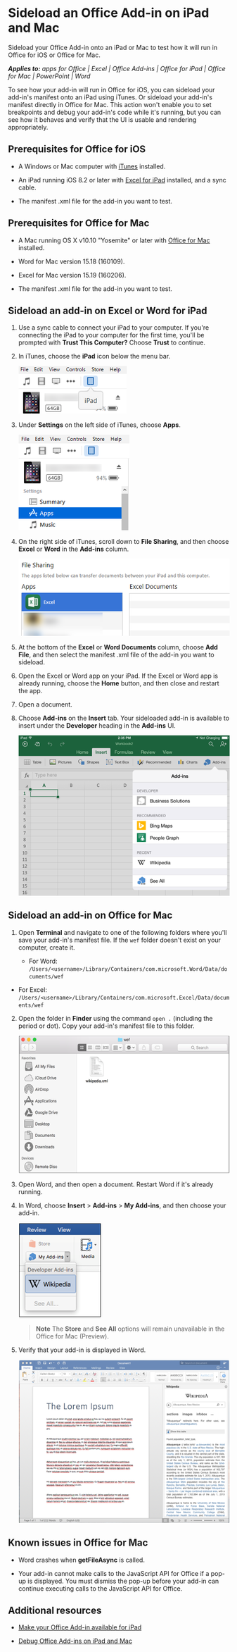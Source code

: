 
# Sideload an Office Add-in on iPad and Mac
Sideload your Office Add-in onto an iPad or Mac to test how it will run in Office for iOS or Office for Mac.

 _**Applies to:** apps for Office | Excel | Office Add-ins | Office for iPad | Office for Mac | PowerPoint | Word_

To see how your add-in will run in Office for iOS, you can sideload your add-in's manifest onto an iPad using iTunes. Or sideload your add-in's manifest directly in Office for Mac. This action won't enable you to set breakpoints and debug your add-in's code while it's running, but you can see how it behaves and verify that the UI is usable and rendering appropriately. 

## Prerequisites for Office for iOS



- A Windows or Mac computer with [iTunes](http://www.apple.com/itunes/download/) installed.
    
- An iPad running iOS 8.2 or later with [Excel for iPad](https://itunes.apple.com/us/app/microsoft-excel/id586683407?mt=8) installed, and a sync cable.
    
- The manifest .xml file for the add-in you want to test.
    

## Prerequisites for Office for Mac



- A Mac running OS X v10.10 "Yosemite" or later with [Office for Mac](https://products.office.com/en-us/buy/compare-microsoft-office-products?tab=omac) installed.
    
- Word for Mac version 15.18 (160109).
    
- Excel for Mac version 15.19 (160206).
    
- The manifest .xml file for the add-in you want to test.
    

## Sideload an add-in on Excel or Word for iPad



1. Use a sync cable to connect your iPad to your computer. If you're connecting the iPad to your computer for the first time, you'll be prompted with  **Trust This Computer?** Choose **Trust** to continue.

2. In iTunes, choose the  **iPad** icon below the menu bar.
    
    ![The iPad icon in iTunes](../images/4ea35904-252e-45b4-88ad-14840d502bad.png)

3. Under  **Settings** on the left side of iTunes, choose **Apps**.
    
    ![iTunes Apps Settings](../images/a12d1bb6-b39f-496b-83de-6ac00b0b97a5.png)

4. On the right side of iTunes, scroll down to  **File Sharing**, and then choose  **Excel** or **Word** in the **Add-ins** column.
    
    ![iTunes File Sharing](../images/3b2a53a2-e164-4ff0-ba42-83a8dc1a069f.png)

5. At the bottom of the  **Excel** or **Word Documents** column, choose **Add File**, and then select the manifest .xml file of the add-in you want to sideload. 
    
6. Open the Excel or Word app on your iPad. If the Excel or Word app is already running, choose the  **Home** button, and then close and restart the app.
    
7. Open a document.
    
8. Choose  **Add-ins** on the **Insert** tab. Your sideloaded add-in is available to insert under the **Developer** heading in the **Add-ins** UI.
    
    ![Insert Add-ins in the Excel app](../images/ed6033b0-ecec-4853-8ee7-9ef0884cb237.PNG)


## Sideload an add-in on Office for Mac



1. Open  **Terminal** and navigate to one of the following folders where you'll save your add-in's manifest file. If the `wef` folder doesn't exist on your computer, create it.
    
      - For Word:  `/Users/<username>/Library/Containers/com.microsoft.Word/Data/documents/wef`
    
  - For Excel:  `/Users/<username>/Library/Containers/com.microsoft.Excel/Data/documents/wef`
    
2. Open the folder in  **Finder** using the command `open .` (including the period or dot). Copy your add-in's manifest file to this folder.
    
    ![Wef folder in Office for Mac](../images/bca689f8-bff4-421d-bc36-92c8ae0ddfba.png)

3. Open Word, and then open a document. Restart Word if it's already running.
    
4. In Word, choose  **Insert** > **Add-ins** > **My Add-ins**, and then choose your add-in.
    
    ![My Add-ins in Office for Mac](../images/4593430c-b33e-4895-b2be-63fe3c4d08bc.png)
    
     >**Note**  The  **Store** and **See All** options will remain unavailable in the Office for Mac (Preview).
5. Verify that your add-in is displayed in Word.
    
    ![Office Add-in displayed in Office for Mac](../images/a5cb2efc-1180-45b4-85a6-13df817b9d2c.png)


## Known issues in Office for Mac



- Word crashes when  **getFileAsync** is called.
    
- Your add-in cannot make calls to the JavaScript API for Office if a pop-up is displayed. You must dismiss the pop-up before your add-in can continue executing calls to the JavaScript API for Office.
    

## Additional resources



- [Make your Office Add-in available for iPad](8ddc78f6-5746-412e-9921-182fc159e5e2.md)
    
- [Debug Office Add-ins on iPad and Mac](../testing/debug-office-add-ins-on-ipad-and-mac.md)
    
